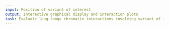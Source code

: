 ```yaml
---
input: Position of variant of interest
output: Interactive graphical display and interaction plots
task: Evaluate long-range chromatin interactions involving variant of interest
---
```

